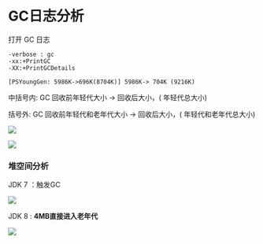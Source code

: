 # GC日志分析

打开 GC 日志

```
-verbose : gc
-xx:+PrintGC
-XX:+PrintGCDetails
```

`[PSYoungGen: 5986K->696K(8704K)] 5986K-> 704K (9216K)`

中括号内: GC 回收前年轻代大小 -> 回收后大小，( 年轻代总大小)

括号外: GC 回收前年轻代和老年代大小 -> 回收后大小，( 年轻代和老年代总大小)

![](https://tva1.sinaimg.cn/large/007S8ZIlly1gexufzhnpbj31zg0ncno3.jpg)

![](https://tva1.sinaimg.cn/large/007S8ZIlly1gexugf4bvej327a0kktwg.jpg)





### 堆空间分析

JDK 7 ：触发GC 

![](https://tva1.sinaimg.cn/large/007S8ZIlly1ggjltfoydcj31by0l2qbv.jpg)

JDK 8 : **4MB直接进入老年代**

![](https://tva1.sinaimg.cn/large/007S8ZIlly1gexuqmfaqpj31100kaq9o.jpg)


